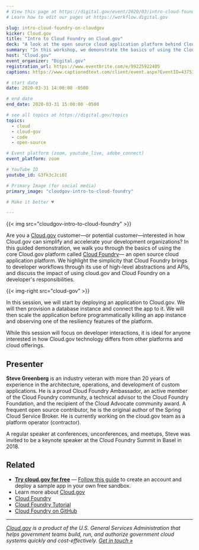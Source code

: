 ```yaml
---
# View this page at https://digital.gov/event/2020/03/intro-cloud-foundry-on-cloudgov
# Learn how to edit our pages at https://workflow.digital.gov

slug: intro-cloud-foundry-on-cloudgov
kicker: Cloud.gov
title: "Intro to Cloud Foundry on Cloud.gov"
deck: "A look at the open source cloud application platform behind Cloud.gov"
summary: "In this workshop, we demonstrate the basics of using the Cloud.gov platform as a developer."
host: "Cloud.gov"
event_organizer: "Digital.gov"
registration_url: https://www.eventbrite.com/e/99225922405
captions: https://www.captionedtext.com/client/event.aspx?EventID=4375326&CustomerID=321

# start date
date: 2020-03-31 14:00:00 -0500

# end date
end_date: 2020-03-31 15:00:00 -0500

# see all topics at https://digital.gov/topics
topics:
  - cloud
  - cloud-gov
  - code
  - open-source

# Event platform (zoom, youtube_live, adobe_connect)
event_platform: zoom

# YouTube ID
youtube_id: G3fk3cJci0I

# Primary Image (for social media)
primary_image: "cloudgov-intro-to-cloud-foundry"

# Make it better ♥

---
```



{{< img src="cloudgov-intro-to-cloud-foundry" >}}

Are you a [Cloud.gov](https://cloud.gov/) customer—or potential customer—interested in how Cloud.gov can simplify and accelerate your development organizations? In this guided demonstration, we walk you through the basics of using the core Cloud.gov platform called [Cloud Foundry](https://www.cloudfoundry.org/)— an open source cloud application platform. We highlight the simplicity that Cloud Foundry brings to developer workflows through its use of high-level abstractions and APIs, and discuss the impact of using cloud.gov and Cloud Foundry on a developer's responsibilities.

{{< img-right src="cloud-gov" >}}

In this session, we will start by deploying an application to Cloud.gov. We will then provision a database instance and connect the app to it. We will then scale the application before programmatically killing an app instance and observing one of the resiliency features of the platform.

While this session will focus on developer interactions, it is ideal for anyone interested in how Cloud.gov technology differs from other platforms and cloud offerings.

## Presenter

**Steve Greenberg** is an industry veteran with more than 20 years of experience in the architecture, operations, and development of custom applications. He is a proud Cloud Foundry Ambassador, an active member of the Cloud Foundry community, a technical advisor to the Cloud Foundry Foundation, and the recipient of the Cloud Advocate community award. A frequent open source contributor, he is the original author of the Spring Cloud Service Broker. He is currently working on the cloud.gov team as a platform operator (contractor).

A regular speaker at conferences, unconferences, and meetups, Steve was invited to be a keynote speaker at the Cloud Foundry Summit in Basel in 2018.


## Related

 - [**Try cloud.gov for free**](https://cloud.gov/sign-up/) — [Follow this guide](https://cloud.gov/docs/getting-started/your-first-deploy/) to create an account and deploy a sample app in your own free sandbox.
 - Learn more about [Cloud.gov](https://cloud.gov/)
 - [Cloud Foundry](https://cloudfoundry.org)
 - [Cloud Foundry Tutorial](http://tutorials.cloudfoundry.org/trycf/)
 - [Cloud Foundry on GitHub](https://github.com/cloudfoundry)

 ---

 _[Cloud.gov](https://cloud.gov/) is a product of the U.S. General Services Administration that helps government teams build, run, and authorize government cloud systems quickly and cost-effectively. [Get in touch »](https://cloud.gov/docs/help/)_
